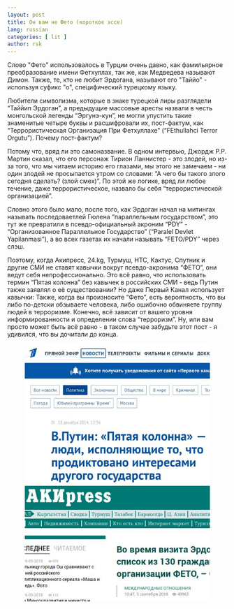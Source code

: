 ```yaml
---
layout: post
title: Он вам не Фето (короткое эссе)
lang: russian
categories: [ lit ]
author: rsk
---
```


Слово "Фето" использовалось в Турции очень давно, как фамильярное преобразование имени Фетхуллах, так же, как Медведева называют Димон. Также, те, кто не любит Эрдогана, называют его "Таййо" - используя суфикс "о", специфический турецкому языку.

Любители символизма, которые в знаке турецкой лиры разглядели “Таййип Эрдоган”, а предыдущие массовые аресты назвали в честь монгольской легенды “Эргунэ-кун”, не могли упустить такие знаменитые четыре буквы и расшифровали их, пост-фактум, как “Террористическая Организация При Фетхуллахе” (“FEthullahci Terror Orgutu”). Почему пост-фактум?

Потому что, вряд ли это самоназвание. В одном интервью, Джордж Р.Р. Мартин сказал, что его персонаж Тирион Ланнистер - это злодей, но из-за того, что мы читаем историю его глазами, мы этого не замечаем - ни один злодей не просыпается утром со словами: “А чего бы такого злого сегодня сделать? (злой смех)”. По этой же логике, вряд ли любое течение, даже террористическое, назвало бы себя “террористической организацией”.

Словно этого было мало, после того, как Эрдоган начал на митингах называть последоваетлей Гюлена “параллельным государством”, это тут же превратили в псевдо-официальный акроним “PDY” - “Организованное Параллельное Государство” (“Paralel Devlet Yapilanmasi”), а во всех газетах их начали называть “FETO/PDY” через слэш.

Поэтому, когда Акипресс, 24.kg, Турмуш, НТС, Кактус, Спутник и другие СМИ не ставят кавычки вокруг псевдо-акронима “ФЕТО”, они ведут себя непрофессионально. Это всё равно, что использовать термин “Пятая колонна” без кавычек в российских СМИ - ведь Путин также заявлял о её существовании? Но даже Первый Канал использует кавычки: Также, когда вы произносите “Фето”, есть вероятность, что вы либо по-детски обзываете человека, либо ошибочно обвиняете группу людей в терроризме. Конечно, всё зависит от вашего уровня информированности и определении слова “терроризм”. Ну, или вам просто может быть всё равно - в таком случае забудьте этот пост - я удивился, что вы дочитали до конца.

<figure class="blog">
	<img class="img-fluid w-25" src="/assets/img/fb/putin5.jpg">
	<img class="img-fluid w-25" src="/assets/img/fb/akipressfeto.jpg">
</figure>
